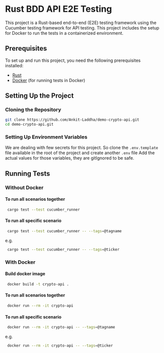 # Rust BDD API E2E Testing

This project is a Rust-based end-to-end (E2E) testing framework using the Cucumber testing framework for API testing. 
This project includes the setup for Docker to run the tests in a containerized environment.

## Prerequisites

To set up and run this project, you need the following prerequisites installed:

- [Rust](https://www.rust-lang.org/)
- [Docker](https://www.docker.com/products/docker-desktop) (for running tests in Docker)


## Setting Up the Project

### Cloning the Repository

```sh
git clone https://github.com/Ankit-Laddha/demo-crypto-api.git
cd demo-crypto-api.git
```

### Setting Up Environment Variables
We are dealing with few secrets for this project. So clone the `.env.template` file available in the root of the project and create another `.env` file
Add the actual values for those variables, they are gitIgnored to be safe.


## Running Tests

### Without Docker

#### To run all scenarios together
```sh
 cargo test --test cucumber_runner
```

#### To run all specific scenario
```sh
 cargo test --test cucumber_runner -- --tags=@tagname
```
e.g.
```sh
 cargo test --test cucumber_runner -- --tags=@ticker
```
### With Docker

#### Build docker image
```sh
 docker build -t crypto-api .
```
#### To run all scenarios together
```sh
 docker run --rm -it crypto-api
```

#### To run all specific scenario
```sh
 docker run --rm -it crypto-api -- --tags=@tagname
```
e.g.
```sh
 docker run --rm -it crypto-api -- --tags=@ticker
```


